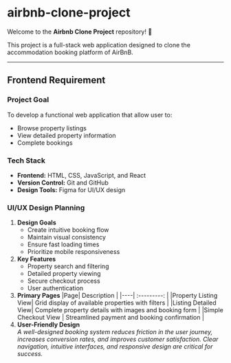 # airbnb-clone-project
Welcome to the **Airbnb Clone Project** repository! 🚀

This project is a full-stack web application designed to clone the accommodation booking platform of AirBnB. 
***
## Frontend Requirement
### Project Goal
To develop a functional web application that allow user to:
 - Browse property listings
 - View detailed property information
 - Complete bookings
### Tech Stack
 - **Frontend:** HTML, CSS, JavaScript, and React
 - **Version Control:** Git and GitHub
 - **Design Tools:** Figma for UI/UX design
### UI/UX Design Planning
 1. **Design Goals**
     - Create intuitive booking flow
     - Maintain visual consistency
     - Ensure fast loading times
     - Prioritize mobile responsiveness
 2. **Key Features**
     - Property search and filtering
     - Detailed property viewing
     - Secure checkout process
     - User authentication
 3. **Primary Pages**
    |Page| Description |
    |----| :---------: |
    |Property Listing View| Grid display of available properties with filters      |
    |Listing Detailed View| Complete property details with images and booking form |
    |Simple Checkout View | Streamlined payment and booking confirmation           |
  4. **User-Friendly Design**                                                                                                                                               
     *A well-designed booking system reduces friction in the user journey, increases conversion rates, and improves customer satisfaction.*                                        *Clear navigation, intuitive interfaces, and responsive design are critical for success.*

